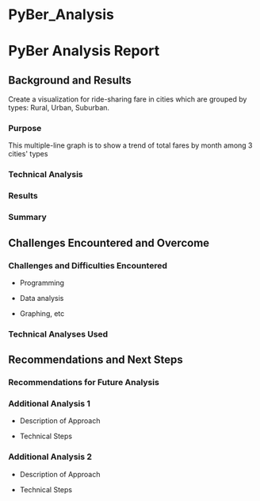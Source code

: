 # PyBer_Analysis
# PyBer Analysis Report

## Background and Results
  Create a visualization for ride-sharing fare in cities which are grouped by types: Rural, Urban, Suburban. 
### Purpose
  This multiple-line graph is to show a trend of total fares by month among 3 cities' types 
### Technical Analysis

### Results

### Summary

## Challenges Encountered and Overcome

### Challenges and Difficulties Encountered

* Programming

* Data analysis

* Graphing, etc

### Technical Analyses Used

## Recommendations and Next Steps

### Recommendations for Future Analysis

### Additional Analysis 1

* Description of Approach

* Technical Steps

### Additional Analysis 2

* Description of Approach

* Technical Steps

